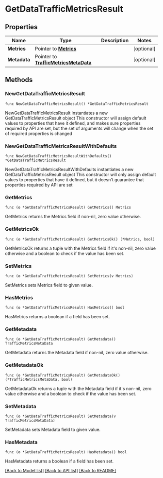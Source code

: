 # GetDataTrafficMetricsResult

## Properties

Name | Type | Description | Notes
------------ | ------------- | ------------- | -------------
**Metrics** | Pointer to [**Metrics**](Metrics.md) |  | [optional] 
**Metadata** | Pointer to [**TrafficMetricsMetaData**](TrafficMetricsMetaData.md) |  | [optional] 

## Methods

### NewGetDataTrafficMetricsResult

`func NewGetDataTrafficMetricsResult() *GetDataTrafficMetricsResult`

NewGetDataTrafficMetricsResult instantiates a new GetDataTrafficMetricsResult object
This constructor will assign default values to properties that have it defined,
and makes sure properties required by API are set, but the set of arguments
will change when the set of required properties is changed

### NewGetDataTrafficMetricsResultWithDefaults

`func NewGetDataTrafficMetricsResultWithDefaults() *GetDataTrafficMetricsResult`

NewGetDataTrafficMetricsResultWithDefaults instantiates a new GetDataTrafficMetricsResult object
This constructor will only assign default values to properties that have it defined,
but it doesn't guarantee that properties required by API are set

### GetMetrics

`func (o *GetDataTrafficMetricsResult) GetMetrics() Metrics`

GetMetrics returns the Metrics field if non-nil, zero value otherwise.

### GetMetricsOk

`func (o *GetDataTrafficMetricsResult) GetMetricsOk() (*Metrics, bool)`

GetMetricsOk returns a tuple with the Metrics field if it's non-nil, zero value otherwise
and a boolean to check if the value has been set.

### SetMetrics

`func (o *GetDataTrafficMetricsResult) SetMetrics(v Metrics)`

SetMetrics sets Metrics field to given value.

### HasMetrics

`func (o *GetDataTrafficMetricsResult) HasMetrics() bool`

HasMetrics returns a boolean if a field has been set.

### GetMetadata

`func (o *GetDataTrafficMetricsResult) GetMetadata() TrafficMetricsMetaData`

GetMetadata returns the Metadata field if non-nil, zero value otherwise.

### GetMetadataOk

`func (o *GetDataTrafficMetricsResult) GetMetadataOk() (*TrafficMetricsMetaData, bool)`

GetMetadataOk returns a tuple with the Metadata field if it's non-nil, zero value otherwise
and a boolean to check if the value has been set.

### SetMetadata

`func (o *GetDataTrafficMetricsResult) SetMetadata(v TrafficMetricsMetaData)`

SetMetadata sets Metadata field to given value.

### HasMetadata

`func (o *GetDataTrafficMetricsResult) HasMetadata() bool`

HasMetadata returns a boolean if a field has been set.


[[Back to Model list]](../README.md#documentation-for-models) [[Back to API list]](../README.md#documentation-for-api-endpoints) [[Back to README]](../README.md)


